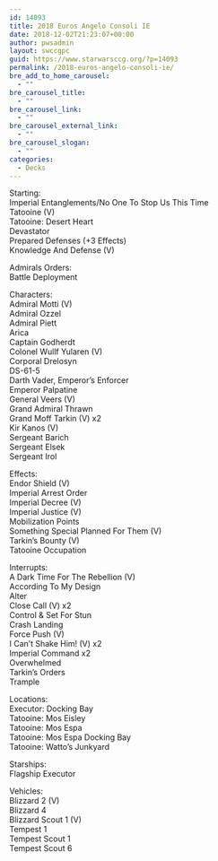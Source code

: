 ```yaml
---
id: 14093
title: 2018 Euros Angelo Consoli IE
date: 2018-12-02T21:23:07+00:00
author: pwsadmin
layout: swccgpc
guid: https://www.starwarsccg.org/?p=14093
permalink: /2018-euros-angelo-consoli-ie/
bre_add_to_home_carousel:
  - ""
bre_carousel_title:
  - ""
bre_carousel_link:
  - ""
bre_carousel_external_link:
  - ""
bre_carousel_slogan:
  - ""
categories:
  - Decks
---
```

Starting:  
Imperial Entanglements/No One To Stop Us This Time  
Tatooine (V)  
Tatooine: Desert Heart  
Devastator  
Prepared Defenses (+3 Effects)  
Knowledge And Defense (V)

Admirals Orders:  
Battle Deployment

Characters:  
Admiral Motti (V)  
Admiral Ozzel  
Admiral Piett  
Arica  
Captain Godherdt  
Colonel Wullf Yularen (V)  
Corporal Drelosyn  
DS-61-5  
Darth Vader, Emperor&#8217;s Enforcer  
Emperor Palpatine  
General Veers (V)  
Grand Admiral Thrawn  
Grand Moff Tarkin (V) x2  
Kir Kanos (V)  
Sergeant Barich  
Sergeant Elsek  
Sergeant Irol

Effects:  
Endor Shield (V)  
Imperial Arrest Order  
Imperial Decree (V)  
Imperial Justice (V)  
Mobilization Points  
Something Special Planned For Them (V)  
Tarkin&#8217;s Bounty (V)  
Tatooine Occupation

Interrupts:  
A Dark Time For The Rebellion (V)  
According To My Design  
Alter  
Close Call (V) x2  
Control & Set For Stun  
Crash Landing  
Force Push (V)  
I Can’t Shake Him! (V) x2  
Imperial Command x2  
Overwhelmed  
Tarkin&#8217;s Orders  
Trample

Locations:  
Executor: Docking Bay  
Tatooine: Mos Eisley  
Tatooine: Mos Espa  
Tatooine: Mos Espa Docking Bay  
Tatooine: Watto&#8217;s Junkyard

Starships:  
Flagship Executor

Vehicles:  
Blizzard 2 (V)  
Blizzard 4  
Blizzard Scout 1 (V)  
Tempest 1  
Tempest Scout 1  
Tempest Scout 6
